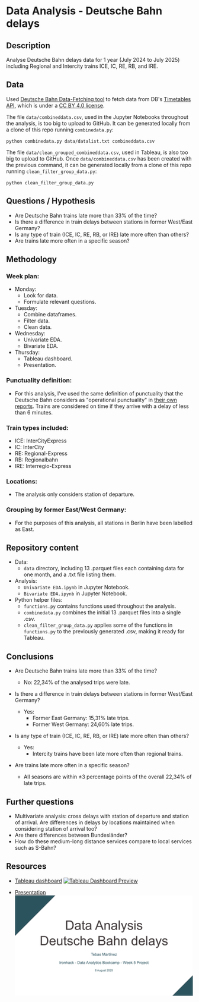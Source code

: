 # Data Analysis - Deutsche Bahn delays

## Description
Analyse Deutsche Bahn delays data for 1 year (July 2024 to July 2025) including Regional and Intercity trains ICE, IC, RE, RB, and IRE.

## Data
Used [Deutsche Bahn Data-Fetching tool](https://github.com/piebro/deutsche-bahn-data) to fetch data from DB's [Timetables API](https://developers.deutschebahn.com/db-api-marketplace/apis/product/timetables), which is under a [CC BY 4.0 license](https://creativecommons.org/licenses/by/4.0/).

The file `data/combineddata.csv`, used in the Jupyter Notebooks throughout the analysis, is too big to upload to GitHub. It can be generated locally from a clone of this repo running `combinedata.py`:
````
python combinedata.py data/datalist.txt combineddata.csv
````

The file `data/clean_grouped_combineddata.csv`, used in Tableau, is also too big to upload to GitHub. Once `data/combineddata.csv` has been created with the previous command, it can be generated locally from a clone of this repo running `clean_filter_group_data.py`:
````
python clean_filter_group_data.py
````

## Questions / Hypothesis
- Are Deutsche Bahn trains late more than 33% of the time?
- Is there a difference in train delays between stations in former West/East Germany?
- Is any type of train (ICE, IC, RE, RB, or IRE) late more often than others?
- Are trains late more often in a specific season?

## Methodology
### Week plan:
- Monday: 
  - Look for data.
  - Formulate relevant questions.
- Tuesday:
  - Combine dataframes.
  - Filter data.
  - Clean data.
- Wednesday:
  - Univariate EDA.
  - Bivariate EDA.
- Thursday:
  - Tableau dashboard.
  - Presentation.

### Punctuality definition:
- For this analysis, I've used the same definition of punctuality that the Deutsche Bahn considers as "operational punctuality" in [their own reports](https://www.deutschebahn.com/de/konzern/konzernprofil/zahlen_fakten/puenktlichkeitswerte-6878476#). Trains are considered on time if they arrive with a delay of less than 6 minutes.

### Train types included:
- ICE: InterCityExpress
- IC: InterCity
- RE: Regional-Express
- RB: Regionalbahn
- IRE: Interregio-Express

### Locations:
- The analysis only considers station of departure.

### Grouping by former East/West Germany:
- For the purposes of this analysis, all stations in Berlin have been labelled as East.

## Repository content
- Data:
  - `data` directory, including 13 .parquet files each containing data for one month, and a .txt file listing them.
- Analysis:
  - `Univariate EDA.ipynb` in Jupyter Notebook.
  - `Bivariate EDA.ipynb` in Jupyter Notebook.
- Python helper files:
  - `functions.py` contains functions used throughout the analysis.
  - `combinedata.py` combines the initial 13 .parquet files into a single .csv.
  - `clean_filter_group_data.py` applies some of the functions in `functions.py` to the previously generated .csv, making it ready for Tableau.

## Conclusions

- Are Deutsche Bahn trains late more than 33% of the time?
  - No: 22,34% of the analysed trips were late.

- Is there a difference in train delays between stations in former West/East Germany?
  - Yes:
    - Former East Germany: 15,31% late trips.
    - Former West Germany: 24,60% late trips.

- Is any type of train (ICE, IC, RE, RB, or IRE) late more often than others?
  - Yes:
    - Intercity trains have been late more often than regional trains.

- Are trains late more often in a specific season?
  - All seasons are within ±3 percentage points of the overall 22,34% of late trips.


## Further questions
- Multivariate analysis: cross delays with station of departure and station of arrival. Are differences in delays by locations maintained when considering station of arrival too?
- Are there differences between Bundesländer?
- How do these medium-long distance services compare to local services such as S-Bahn?

## Resources
- [Tableau dashboard](https://public.tableau.com/views/DA-Deutsche-Bahn-delays/DA-DeutscheBahndelays)
[![Tableau Dashboard Preview](https://public.tableau.com/static/images/DA/DA-Deutsche-Bahn-delays/DA-DeutscheBahndelays/1.png)](https://public.tableau.com/views/DA-Deutsche-Bahn-delays/DA-DeutscheBahndelays)

- [Presentation](https://docs.google.com/presentation/d/1KAW7xkThyYQWdZLAZBlmom_rsz0XtU7AArOaDFuBh64/edit?usp=sharing)
[![Presentation's front page](images/presentation.svg)](https://docs.google.com/presentation/d/1KAW7xkThyYQWdZLAZBlmom_rsz0XtU7AArOaDFuBh64/edit?usp=sharing)